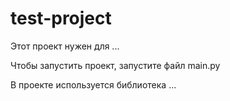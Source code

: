 # test-project

Этот проект нужен для ...

Чтобы запустить проект, запустите файл main.py

В проекте используется библиотека ...
